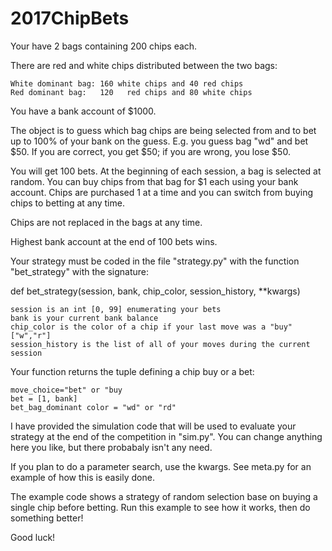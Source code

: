 # 2017ChipBets

Your have 2 bags containing 200 chips each.

There are red and white chips distributed between the two bags:

    White dominant bag: 160 white chips and 40 red chips
    Red dominant bag:   120   red chips and 80 white chips
    
You have a bank account of $1000.

The object is to guess which bag chips are being selected from and to bet
up to 100% of your bank on the guess. E.g. you guess bag "wd" and bet $50.
If you are correct, you get $50; if you are wrong, you lose $50.

You will get 100 bets. At the beginning of each session, a bag
is selected at random. You can buy chips from that bag for $1
each using your bank account.  Chips are purchased 1 at a time and
you can switch from buying chips to betting at any time.

Chips are not replaced in the bags at any time.

Highest bank account at the end of 100 bets wins.

Your strategy must be coded in the file "strategy.py" with the function
"bet_strategy" with the signature:

def bet_strategy(session, bank, chip_color, session_history, **kwargs)
    
    session is an int [0, 99] enumerating your bets
    bank is your current bank balance
    chip_color is the color of a chip if your last move was a "buy" ["w","r"]
    session_history is the list of all of your moves during the current session

Your function returns the tuple defining a chip buy or a bet:

    move_choice="bet" or "buy
    bet = [1, bank]
    bet_bag_dominant color = "wd" or "rd"

I have provided the simulation code that will be used to evaluate your
strategy at the end of the competition in "sim.py". You can change anything
here you like, but there probabaly isn't any need.

If you plan to do a parameter search, use the kwargs.  See meta.py for an
example of how this is easily done.

The example code shows a strategy of random selection base on buying a
single chip before betting. Run this example to see how it works, then
do something better!

Good luck!


